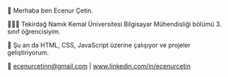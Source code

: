  #
 
 👋 Merhaba ben Ecenur Çetin.
 
 👩🏻‍💻 Tekirdağ Namık Kemal Üniversitesi Bilgisayar Mühendisliği bölümü 3. sınıf öğrencisiyim.
 
 🌱 Şu an da HTML, CSS, JavaScript üzerine çalışıyor ve projeler geliştiriyorum.
 
 💌 ecenurcetinn@gmail.com | www.linkedin.com/in/ecenurcetin

<!--
**ecenurcetin/ecenurcetin** is a ✨ _special_ ✨ repository because its `README.md` (this file) appears on your GitHub profile.

Here are some ideas to get you started:

- 🔭 I’m currently working on ...
- 🌱 I’m currently learning ...
- 👯 I’m looking to collaborate on ...
- 🤔 I’m looking for help with ...
- 💬 Ask me about ...
- 📫 How to reach me: ...
- 😄 Pronouns: ...
- ⚡ Fun fact: ...
-->

